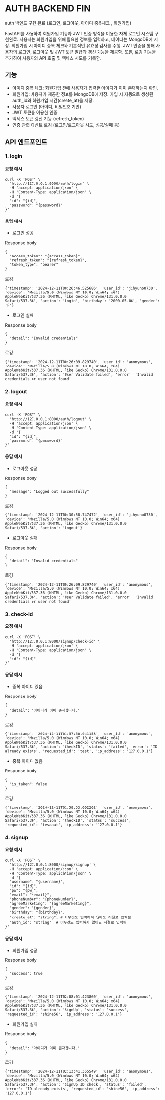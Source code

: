 # AUTH BACKEND FIN

auth 백엔드 구현 완료 (로그인, 로그아웃, 아이디 중복체크 , 회원가입)

FastAPI를 사용하여 회원가입 기능과 JWT 인증 방식을 이용한 자체 로그인 시스템 구현완료. 
사용자는 회원가입을 위해 필요한 정보를 입력하고, 데이터는 MongoDB에 저장. 
회원가입 시 아이디 중복 체크와 기본적인 유효성 검사를 수행.
JWT 인증을 통해 사용자의 로그인, 로그아웃 및 JWT 토큰 발급과 갱신 기능을 제공함.
또한, 로깅 기능을 추가하여 사용자의 API 호출 및 액세스 시도를 기록함.

## 기능
- 아이디 중복 체크: 회원가입 전에 사용자가 입력한 아이디가 이미 존재하는지 확인.
- 회원가입: 사용자가 제공한 정보를 MongoDB에 저장. 가입 시 자동으로 생성된 auth_id와 회원가입 시간(create_at)을 저장.
- 사용자 로그인 (아이디, 비밀번호 기반)
- JWT 토큰을 이용한 인증
- 액세스 토큰 갱신 기능 (refresh_token)
- 인증 관련 이벤트 로깅 (로그인/로그아웃 시도, 성공/실패 등)

## API 엔드포인트

### 1. login
#### 요청 예시
```
curl -X 'POST' \
  'http://127.0.0.1:8000/auth/login' \
  -H 'accept: application/json' \
  -H 'Content-Type: application/json' \
  -d '{
  "id": "{id}",
  "password": "{password}"
}'
```

#### 응답 예시
- 로그인 성공

Response body
```
{
  "access_token": "{access_token}",
  "refresh_token": "{refresh_token}",
  "token_type": "bearer"
}
```
로깅 
```
{'timestamp': '2024-12-11T00:26:46.525686', 'user_id': 'jihyuno0730', 'device': 'Mozilla/5.0 (Windows NT 10.0; Win64; x64) AppleWebKit/537.36 (KHTML, like Gecko) Chrome/131.0.0.0 Safari/537.36', 'action': 'Login', 'birthday': '2000-05-06', 'gender': 'F'}
```
- 로그인 실패

Response body
```
{
  "detail": "Invalid credentials"
}
```
로깅 
```
{'timestamp': '2024-12-11T00:26:09.829740', 'user_id': 'anonymous', 'device': 'Mozilla/5.0 (Windows NT 10.0; Win64; x64) AppleWebKit/537.36 (KHTML, like Gecko) Chrome/131.0.0.0 Safari/537.36', 'action': 'User Validate failed', 'error': 'Invalid credentials or user not found'
```
### 2. logout
#### 요청 예시
```
curl -X 'POST' \
  'http://127.0.0.1:8000/auth/logout' \
  -H 'accept: application/json' \
  -H 'Content-Type: application/json' \
  -d '{
  "id": "{id}",
  "password": "{password}"
}'
```

#### 응답 예시
- 로그아웃 성공

Response body
```
{
  "message": "Logged out successfully"
}
```
로깅 
```
{'timestamp': '2024-12-11T00:30:58.747472', 'user_id': 'jihyuno0730', 'device': 'Mozilla/5.0 (Windows NT 10.0; Win64; x64) AppleWebKit/537.36 (KHTML, like Gecko) Chrome/131.0.0.0 Safari/537.36', 'action': 'Logout'}
```
- 로그아웃 실패 

Response body
```
{
  "detail": "Invalid credentials"
}
```
로깅 
```
{'timestamp': '2024-12-11T00:26:09.829740', 'user_id': 'anonymous', 'device': 'Mozilla/5.0 (Windows NT 10.0; Win64; x64) AppleWebKit/537.36 (KHTML, like Gecko) Chrome/131.0.0.0 Safari/537.36', 'action': 'User Validate failed', 'error': 'Invalid credentials or user not found'
```





### 3. check-id
#### 요청 예시
```
curl -X 'POST' \
  'http://127.0.0.1:8000/signup/check-id' \
  -H 'accept: application/json' \
  -H 'Content-Type: application/json' \
  -d '{
  "id": "{id}"
}'
```

#### 응답 예시
- 중복 아이디 있음

Response body
```
{
  "detail": "아이디가 이미 존재합니다."
}
```
로깅 
```
{'timestamp': '2024-12-11T01:57:50.941158', 'user_id': 'anonymous', 'device': 'Mozilla/5.0 (Windows NT 10.0; Win64; x64) AppleWebKit/537.36 (KHTML, like Gecko) Chrome/131.0.0.0 Safari/537.36', 'action': 'CheckID', 'status': 'failed', 'error': 'ID already exists', 'requested_id': 'test', 'ip_address': '127.0.0.1'}
```
- 중복 아이디 없음

Response body
```
{
  "is_taken": false
}
```
로깅 
```
{'timestamp': '2024-12-11T01:58:33.002202', 'user_id': 'anonymous', 'device': 'Mozilla/5.0 (Windows NT 10.0; Win64; x64) AppleWebKit/537.36 (KHTML, like Gecko) Chrome/131.0.0.0 Safari/537.36', 'action': 'CheckID', 'status': 'success', 'requested_id': 'tesaaat', 'ip_address': '127.0.0.1'}
```

### 4. signup
#### 요청 예시
```
curl -X 'POST' \
  'http://127.0.0.1:8000/signup/signup' \
  -H 'accept: application/json' \
  -H 'Content-Type: application/json' \
  -d '{
  "username": "{username}",
  "id": "{id}",
  "pw": "{pw}",
  "email": "{email}",
  "phoneNumber": "{phoneNumber}",
  "agreeMarketing": "{agreeMarketing}",
  "gender": "{gender}",
  "birthday": "{birthday}",
  "create_at": "string", # 아무것도 입력하지 않아도 저절로 입력됨
  "auth_id": "string"  # 아무것도 입력하지 않아도 저절로 입력됨
}'
```

#### 응답 예시
- 회원가입 성공

Response body
```
{
  "success": true
}
```
로깅 
```
{'timestamp': '2024-12-11T02:08:01.423860', 'user_id': 'anonymous', 'device': 'Mozilla/5.0 (Windows NT 10.0; Win64; x64) AppleWebKit/537.36 (KHTML, like Gecko) Chrome/131.0.0.0 Safari/537.36', 'action': 'SignUp', 'status': 'success', 'requested_id': 'shine56', 'ip_address': '127.0.0.1'}
```
- 회원가입 실패

Response body
```
{
  "detail": "아이디가 이미 존재합니다."
}
```
로깅 
```
{'timestamp': '2024-12-11T02:13:41.355549', 'user_id': 'anonymous', 'device': 'Mozilla/5.0 (Windows NT 10.0; Win64; x64) AppleWebKit/537.36 (KHTML, like Gecko) Chrome/131.0.0.0 Safari/537.36', 'action': 'SignUp ID check', 'status': 'failed', 'error': 'ID already exists', 'requested_id': 'shine56', 'ip_address': '127.0.0.1'}
```
